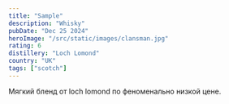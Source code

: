 ```yaml
---
title: "Sample"
description: "Whisky"
pubDate: "Dec 25 2024"
heroImage: "/src/static/images/clansman.jpg"
rating: 6
distillery: "Loch Lomond"
country: "UK"
tags: ["scotch"]
---
```


Мягкий бленд от loch lomond по феноменально низкой цене.
